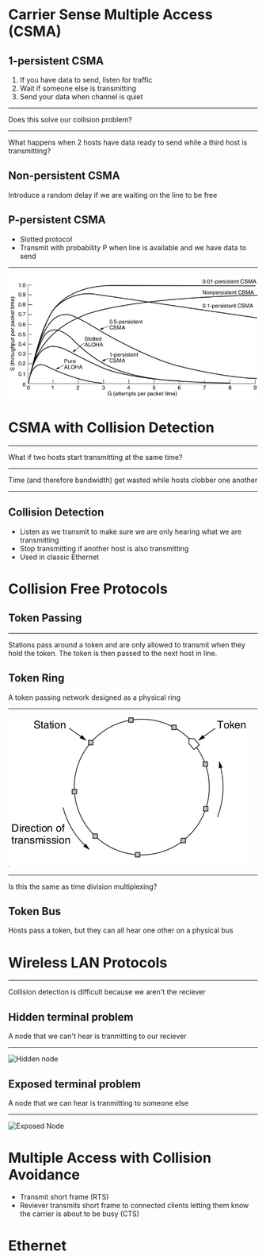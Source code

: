 Carrier Sense Multiple Access (CSMA)
====================================

1-persistent CSMA
-----------------

1. If you have data to send, listen for traffic
2. Wait if someone else is transmitting
3. Send your data when channel is quiet

---

Does this solve our collision problem?

---

What happens when 2 hosts have data ready to send while a third host is transmitting?

Non-persistent CSMA
-------------------

Introduce a random delay if we are waiting on the line to be free

P-persistent CSMA
-----------------

- Slotted protocol
- Transmit with probability P when line is available and we have data to send

---

![Protocol Comparison](figures/4-4.png)

CSMA with Collision Detection
=============================

---

What if two hosts start transmitting at the same time?

---

Time (and therefore bandwidth) get wasted while hosts clobber one another

---

Collision Detection
-------------------

- Listen as we transmit to make sure we are only hearing what we are transmitting
- Stop transmitting if another host is also transmitting
- Used in classic Ethernet

Collision Free Protocols
========================

Token Passing
-------------

---

Stations pass around a token and are only allowed to transmit when they hold the token. The token is then passed to the next host in line.

Token Ring
----------

A token passing network designed as a physical ring

---

![Token Ring](figures/4-7.png)

---

Is this the same as time division multiplexing?

Token Bus
---------

Hosts pass a token, but they can all hear one other on a physical bus

Wireless LAN Protocols
======================

---

Collision detection is difficult because we aren't the reciever


Hidden terminal problem
-----------------------

A node that we can't hear is tranmitting to our reciever

---

![Hidden node](https://upload.wikimedia.org/wikipedia/commons/thumb/2/2b/Wifi_hidden_station_problem.svg/537px-Wifi_hidden_station_problem.svg.png)

Exposed terminal problem
------------------------

A node that we can hear is tranmitting to someone else

---

![Exposed Node](https://upload.wikimedia.org/wikipedia/commons/thumb/9/97/Exposed_terminal_problem.svg/800px-Exposed_terminal_problem.svg.png)

Multiple Access with Collision Avoidance
========================================

- Transmit short frame (RTS)
- Reviever transmits short frame to connected clients letting them know the carrier is about to be busy (CTS)

Ethernet
========

